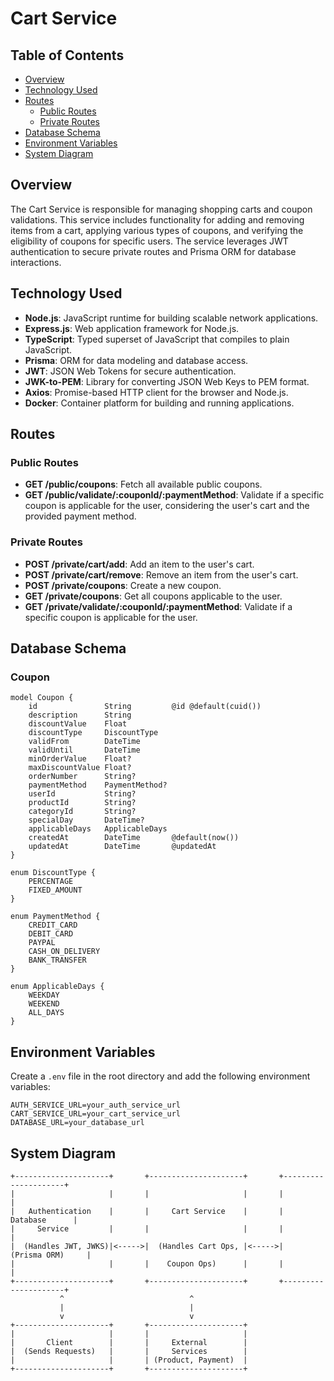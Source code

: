# Cart Service

## Table of Contents
- [Overview](#overview)
- [Technology Used](#technology-used)
- [Routes](#routes)
  - [Public Routes](#public-routes)
  - [Private Routes](#private-routes)
- [Database Schema](#database-schema)
- [Environment Variables](#environment-variables)
- [System Diagram](#system-diagram)

## Overview
The Cart Service is responsible for managing shopping carts and coupon validations. This service includes functionality for adding and removing items from a cart, applying various types of coupons, and verifying the eligibility of coupons for specific users. The service leverages JWT authentication to secure private routes and Prisma ORM for database interactions.

## Technology Used
- **Node.js**: JavaScript runtime for building scalable network applications.
- **Express.js**: Web application framework for Node.js.
- **TypeScript**: Typed superset of JavaScript that compiles to plain JavaScript.
- **Prisma**: ORM for data modeling and database access.
- **JWT**: JSON Web Tokens for secure authentication.
- **JWK-to-PEM**: Library for converting JSON Web Keys to PEM format.
- **Axios**: Promise-based HTTP client for the browser and Node.js.
- **Docker**: Container platform for building and running applications.

## Routes

### Public Routes
- **GET /public/coupons**: Fetch all available public coupons.
- **GET /public/validate/:couponId/:paymentMethod**: Validate if a specific coupon is applicable for the user, considering the user's cart and the provided payment method.

### Private Routes
- **POST /private/cart/add**: Add an item to the user's cart.
- **POST /private/cart/remove**: Remove an item from the user's cart.
- **POST /private/coupons**: Create a new coupon.
- **GET /private/coupons**: Get all coupons applicable to the user.
- **GET /private/validate/:couponId/:paymentMethod**: Validate if a specific coupon is applicable for the user.

## Database Schema

### Coupon
```prisma
model Coupon {
    id               String         @id @default(cuid())
    description      String
    discountValue    Float
    discountType     DiscountType
    validFrom        DateTime
    validUntil       DateTime
    minOrderValue    Float?
    maxDiscountValue Float?
    orderNumber      String?
    paymentMethod    PaymentMethod?
    userId           String?
    productId        String?
    categoryId       String?
    specialDay       DateTime?
    applicableDays   ApplicableDays
    createdAt        DateTime       @default(now())
    updatedAt        DateTime       @updatedAt
}

enum DiscountType {
    PERCENTAGE
    FIXED_AMOUNT
}

enum PaymentMethod {
    CREDIT_CARD
    DEBIT_CARD
    PAYPAL
    CASH_ON_DELIVERY
    BANK_TRANSFER
}

enum ApplicableDays {
    WEEKDAY
    WEEKEND
    ALL_DAYS
}
```


## Environment Variables
Create a `.env` file in the root directory and add the following environment variables:

```
AUTH_SERVICE_URL=your_auth_service_url
CART_SERVICE_URL=your_cart_service_url
DATABASE_URL=your_database_url
```

## System Diagram
```
+---------------------+       +---------------------+       +---------------------+
|                     |       |                     |       |                     |
|   Authentication    |       |     Cart Service    |       |       Database      |
|     Service         |       |                     |       |                     |
|  (Handles JWT, JWKS)|<----->|  (Handles Cart Ops, |<----->|    (Prisma ORM)     |
|                     |       |    Coupon Ops)      |       |                     |
+---------------------+       +---------------------+       +---------------------+
           ^                            ^
           |                            |
           v                            v
+---------------------+       +---------------------+
|                     |       |                     |
|       Client        |       |     External        |
|  (Sends Requests)   |       |     Services        |
|                     |       | (Product, Payment)  |
+---------------------+       +---------------------+
```